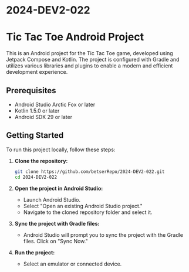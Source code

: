 # 2024-DEV2-022

# Tic Tac Toe Android Project

This is an Android project for the Tic Tac Toe game, developed using Jetpack Compose and Kotlin. 
The project is configured with Gradle and utilizes various libraries and plugins to enable a modern and efficient development experience.

## Prerequisites

- Android Studio Arctic Fox or later
- Kotlin 1.5.0 or later
- Android SDK 29 or later

## Getting Started

To run this project locally, follow these steps:

1. **Clone the repository:**

    ```sh
    git clone https://github.com/betserRepo/2024-DEV2-022.git
    cd 2024-DEV2-022
    ```

2. **Open the project in Android Studio:**

    - Launch Android Studio.
    - Select "Open an existing Android Studio project."
    - Navigate to the cloned repository folder and select it.

3. **Sync the project with Gradle files:**

    - Android Studio will prompt you to sync the project with the Gradle files. Click on "Sync Now."

4. **Run the project:**

    - Select an emulator or connected device.
